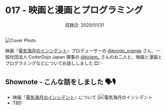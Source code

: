 # 017 - 映画と漫画とプログラミング
<div style="text-align: center;">収録日: 2020/01/31</div><br>

![Cover Photo](/podcasts/17.jpg)

映画『[電気海月のインシデント](https://jellyfish-movie.jp/)』プロデューサーの [@kondo_orange](https://twitter.com/kondo_orange) さん、一般社団法人 CoderDojo Japan 理事の [@kiriem_](https://twitter.com/kiriem_) さんのお二人と、映画と漫画とプログラミングなどについてお話ししました 🎞✨


## Shownote - こんな話をしました 🗣🎙

- 映画『[電気海月のインシデント](https://jellyfish-movie.jp/)』について
  [![電気海月のインシデント](/podcasts/jellyfish-movie.jpg)
- TBD

